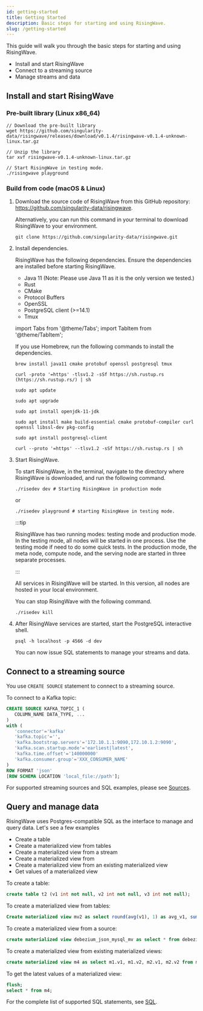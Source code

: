 ```yaml
---
id: getting-started
title: Getting Started
description: Basic steps for starting and using RisingWave.
slug: /getting-started
---
```



This guide will walk you through the basic steps for starting and using RisingWave. 

- Install and start RisingWave
- Connect to a streaming source
- Manage streams and data

## Install and start RisingWave

### Pre-built library (Linux x86_64)

```
// Download the pre-built library
wget https://github.com/singularity-data/risingwave/releases/download/v0.1.4/risingwave-v0.1.4-unknown-linux.tar.gz

// Unzip the library
tar xvf risingwave-v0.1.4-unknown-linux.tar.gz

// Start RisingWave in testing mode.
./risingwave playground
```

### Build from code (macOS & Linux)

1. Download the source code of RisingWave from this GitHub repository: https://github.com/singularity-data/risingwave.

    Alternatively, you can run this command in your terminal to download RisingWave to your environment.
    ```
    git clone https://github.com/singularity-data/risingwave.git
    ```

1. Install dependencies.

    RisingWave has the following dependencies. Ensure the dependencies are installed before starting RisingWave.
    * Java 11 (Note: Please use Java 11 as it is the only version we tested.)
    * Rust
    * CMake
    * Protocol Buffers
    * OpenSSL
    * PostgreSQL client (>=14.1)
    * Tmux

    import Tabs from '@theme/Tabs';
    import TabItem from '@theme/TabItem';

    <Tabs>
     <TabItem value="macos" label="macOS" default>

    If you use Homebrew, run the following commands to install the dependencies.

    ```
    brew install java11 cmake protobuf openssl postgresql tmux
    ```
    ```
    curl -proto '=https' -tlsv1.2 -sSf https://sh.rustup.rs (https://sh.rustup.rs/) | sh
    ```
    </TabItem>

    <TabItem value="linux" label="Linux">

    ```
    sudo apt update

    sudo apt upgrade

    sudo apt install openjdk-11-jdk

    sudo apt install make build-essential cmake protobuf-compiler curl openssl libssl-dev pkg-config

    sudo apt install postgresql-client

    curl --proto '=https' --tlsv1.2 -sSf https://sh.rustup.rs | sh
    ```
    </TabItem>

    </Tabs>


1. Start RisingWave.

    To start RisingWave, in the terminal, navigate to the directory where RisingWave is downloaded, and run the following command.
    ```
    ./risedev dev # Starting RisingWave in production mode
    ```
    or
    ```
    ./risedev playground # starting RisingWave in testing mode. 
    ```
    :::tip

    RisingWave has two running modes: testing mode and production mode. In the testing mode, all nodes will be started in one process. Use the testing mode if need to do some quick tests. In the production mode, the meta node, compute node, and the serving node are started in three separate processes. 

    :::

    All services in RisingWave will be started. In this version, all nodes are hosted in your local environment.

    You can stop RisingWave with the following command.
    ```
    ./risedev kill
    ```


1. After RisingWave services are started, start the PostgreSQL interactive shell.
    ```
    psql -h localhost -p 4566 -d dev
    ```
    You can now issue SQL statements to manage your streams and data. 

## Connect to a streaming source

You use `CREATE SOURCE` statement to connect to a streaming source.

To connect to a Kafka topic: 

```sql
CREATE SOURCE KAFKA_TOPIC_1 (
   COLUMN_NAME DATA_TYPE, ...
)
with (
   'connector'='kafka'
   'kafka.topic'='',
   'kafka.bootstrap.servers'='172.10.1.1:9090,172.10.1.2:9090',
   'kafka.scan.startup.mode'='earliest|latest',
   'kafka.time.offset'='140000000'
   'kafka.consumer.group'='XXX_CONSUMER_NAME'
)
ROW FORMAT 'json' 
[ROW SCHEMA LOCATION 'local_file://path'];
```

For supported streaming sources and SQL examples, please see [Sources](Sources.md).

## Query and manage data

RisingWave uses Postgres-compatible SQL as the interface to manage and query data. Let's see a few examples 

* Create a table
* Create a materialized view from tables
* Create a materialized view from a stream
* Create a materialized view from
* Create a materialized view from an existing materialized view
* Get values of a materialized view

To create a table:

```sql
create table t2 (v1 int not null, v2 int not null, v3 int not null);
```

To create a materialized view from tables:

```sql
Create materialized view mv2 as select round(avg(v1), 1) as avg_v1, sum(v2) as sum_v2, count(v3) as count_v3 from t1;
```

To create a materialized view from a source:

```sql
create materialized view debezium_json_mysql_mv as select * from debezium_json_mysql_source;
```

To create a materialized view from existing materialized views:

```sql
create materialized view m4 as select m1.v1, m1.v2, m2.v1, m2.v2 from m1 join m2 on m1.v1 = m2.v1;
```

To get the latest values of a materialized view:

```sql
flush;
select * from m4;
```

For the complete list of supported SQL statements, see [SQL](SQL.md).






